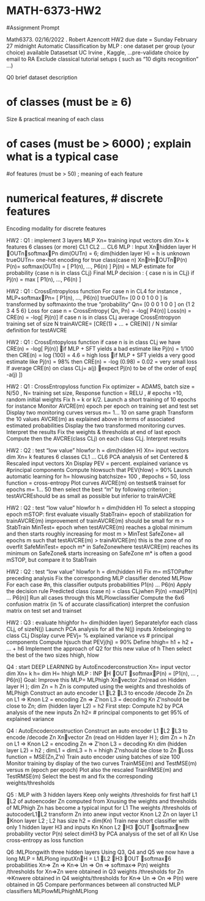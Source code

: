 # MATH-6373-HW2

#Assignment Prompt

Math6373. 02/16/2022 . Robert Azencott
HW2 due date = Sunday February 27 midnight
Automatic Classification by MLP : one dataset per group (your choice) 
available Datasetsat UC Irvine , Kaggle, …pre-validate choice by email to RA
Exclude classical tutorial setups ( such as “10 digits recognition” …)

Q0 brief dataset description
# of classes (must be ≥ 6)
Size & practical meaning of each class
# of cases (must be > 6000) ; explain what is a typical case
#of features (must be > 50) ; meaning of each feature
# numerical features, # discrete features
Encoding modality for discrete features

HW2 : Q1 : implement 3 layers MLP
Xn= training input vectors dim Xn= k features
6 classes (or more) CL1 CL2 … CL6
MLP : Input Xnhidden layer H OUTnsoftmaxPn
dim(OUTn) = 6; dim(hidden layer H) = h is unknown
trueOUTn= one-hot encoding for true class(case n)
XnHnOUTnP(n)
P(n)= softmax(OUTn) = [ P1(n), …, P6(n) ]
Pj(n) = MLP estimate for probability {case n is in class CLj}
Final MLP decision :
{ case n is in CLj} if Pj(n) = max [ P1(n), …, P6(n) ]

HW2 : Q1 : CrossEntropyloss function
For case n in CL4 for instance ,
MLP+softmaxPn= [ P1(n), …, P6(n)]
trueOUTn= [0 0 0 1 0 0 ] is transformed by softmaxinto
the true “probability” Qn= [0 0 0 1 0 0 ] on {1 2 3 4 5 6}
Loss for case n = CrossEntropy( Qn, Pn) = -log[ P4(n)]
Loss(n) = CRE(n) = -log[ Pj(n)] if case n is in class CLj
average CrossEntropyon training set of size N
trainAVCRE= [CRE(1) + … + CRE(N)] / N
similar definition for testAVCRE

HW2 : Q1 : CrossEntopyloss function
if case n is in class CLj
we have CRE(n) = -log[ Pj(n)]
if MLP + SFT yields a bad estimate like Pj(n) = 1/100
then CRE(n) = log (100) = 4.6 = high loss
if MLP + SFT yields a very good estimate like Pj(n) = 98%
then CRE(n) = -log (0.98) = 0.02 = very small loss
If average CRE(n) on class CLj= a(j)
expect Pj(n) to be of the order of exp[ -a(j) ])

HW2 : Q1 : CrossEntropyloss function
Fix optimizer = ADAMS, batch size = N/50 , N= training set size,
Response function = RELU , # epochs =10, random initial weights
Fix h = k or k/2. Launch a short training of 10 epochs for instance
Monitor AVCRE(m) epoch per epoch on training set and test set
Display two monitoring curves versus m= 1… 10 on same graph
Transform the 10 values AVCRE(m) as explained above
in terms of associated estimated probabilities
Display the two transformed monitoring curves. Interpret the results
Fix the weights & thresholds at end of last epoch
Compute then the AVCRE(class CLj) on each class CLj. Interpret results

HW2 : Q2 : test “low value” hlowfor h = dim(hidden H)
Xn= input vectors dim Xn= k features 6 classes CL1 … CL6
PCA analysis of set Centered & Rescaled input vectors Xn
Display PEV = percent. explained variance vs #principal components
Compute hlowsuch that PEV(hlow) = 90%
Launch automatic learning for h= hlowusing
batchsize= 100 , #epochs = 50, loss function = cross-entropy
Plot curves AVCRE(m) on testset& trainset for epochs m= 1… 50
then select the best “m” by following criterion ;
testAVCREshould be as small as possible but inferior to trainAVCRE

HW2 : Q2 : test “low value” hlowfor h = dim(hidden H)
To select a stopping epoch mSTOP: first evaluate visually
StabTrain= epoch of stabilization for trainAVCRE(m)
improvement of trainAVCRE(m) should be small for m > StabTrain
MinTest= epoch when testAVCRE(m) reaches a global minimum
and then starts roughly increasing for most m > MinTest
SafeZone= all epochs m such that testAVCRE(m) > trainAVCRE(m)
this is the zone of no overfit
SafeMinTest= epoch m* in SafeZonewhere testAVCRE(m) reaches
its minimum on SafeZone& starts increasing on SafeZone
m* is often a good mSTOP, but compare it to StabTrain

HW2 : Q2 : test “low value” hlowfor h = dim(hidden H)
Fix m= mSTOPafter preceding analysis
Fix the corresponding MLP classifier denoted MLPlow
For each case #n, this classifier outputs probabilities P1(n) … P6(n)
Apply the decision rule
Predicted class (case n) = class CLjwhen Pj(n) =max[P1(n) … P6(n)]
Run all cases through this MLPlowclassifier
Compute the 6x6 confusion matrix (in % of accurate classification)
interpret the confusion matrix on test set and trainset

HW2 : Q3 : evaluate hhighfor h= dim(hidden layer)
Separatelyfor each class CLj, of sizeN(j)
Launch PCA analysis for all the N(j) inputs Xnbelonging to class CLj
Display curve PEVj= % explained variance vs # principal components
Compute hjsuch that PEVj(hj) = 90%
Define hhigh= h1 + h2 + … + h6
Implement the approach of Q2 for this new value of h
Then select the best of the two sizes hhigh, hlow

Q4 : start DEEP LEARNING by AutoEncoderconstruction
Xn= input vector dim Xn= k h= dim H= hhigh
MLP : INP H OUT softmaxP(n) = [P1(n), … , P6(n)]
Goal: Improve this MLP= MLPhigh
Xnvector Zn(read on Hidden layer H ); dim Zn = h
Zn is computed using the weights and thresholds of MLPhigh
Construct an auto encoder L1 L2 L3 to encode /decode Zn
Zn on L1 => Knon L2 = encoding Zn => Z’non L3 = decoding Kn
Z’nshould be close to Zn; dim (hidden layer L2) = h2
First step: Compute h2 by PCA analysis of the new inputs Zn
h2= # principal components to get 95% of explained variance

Q4 : AutoEncoderconstruction
Construct an auto encoder L1 L2 L3 to encode /decode Zn
Xnvector Zn (read on Hidden layer H ); dim Zn = h
Zn on L1 => Knon L2 = encoding Zn => Z’non L3 = decoding Kn
dim (hidden layer L2) = h2 ; dimL1 = dimL3 = h = hhigh
Z’nshould be close to Zn Loss function = MSE(Zn,Z’n)
Train auto encoder using batches of size 100
Monitor training by display of the two curves
TrainMSE(m) and TestMSE(m) versus m (epoch per epoch)
Plot also the rescaled TrainRMSE(m) and TestRMSE(m)
Select the best m and fix the corresponding weights/thresholds

Q5 : MLP with 3 hidden layers
Keep only weights /thresholds for first half L1 L2 of autoencoder
Zn computed from Xnusing the weights and thresholds of MLPhigh
Zn has become a typical input for L1
The weights /thresholds of autocoderL1L2 transform Zn into
anew input vector Knon L2
Zn on layer L1 Knon layer L2 ; L2 has size h2 = dim(Kn)
Train new short classifier with only 1 hidden layer H3 and inputs Kn
Knon L2 H3 OUT softmaxnew probability vector P(n)
select dimH3 by PCA analysis of the set of all Kn
Use cross-entropy as loss function

Q6 :MLPlongwith three hidden layers
Using Q3, Q4 and Q5 we now have a long MLP = MLPlong
inputXnH = L1 L2 H3 OUT softmax6 probabilities
Xn=> Zn => Kn=> Un => On => softmax=> P(n)
weights /thresholds for Xn=>Zn were obtained in Q3
weights /thresholds for Zn =>Knwere obtained in Q4
weights/thresholds for Kn=> Un => On => P(n) were obtained in Q5
Compare performances between all constructed MLP classifiers
MLPlowMLPhighMLPlong
